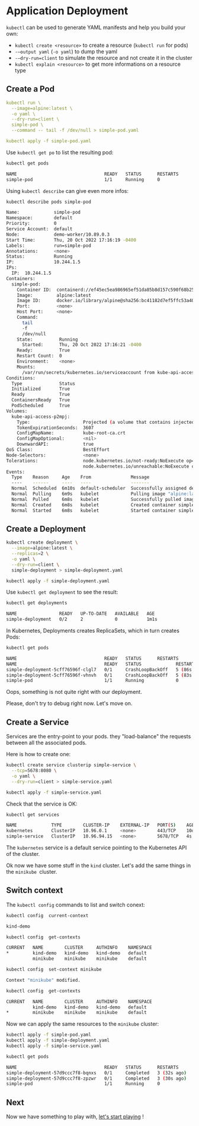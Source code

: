 # Application Deployment

`kubectl` can be used to generate YAML manifests and help you build your own:

- `kubectl create <resource>` to create a resource (`kubectl run` for pods)
- `-–output yaml` (`-o yaml`) to dump the yaml
- `-–dry-run=client` to simulate the resource and not create it in the cluster
- `kubectl explain <resource>` to get more informations on a resource type

## Create a Pod

```yaml title="simple_pod"
kubectl run \
  --image=alpine:latest \
  -o yaml \
  --dry-run=client \
  simple-pod \
  --command -- tail -f /dev/null > simple-pod.yaml

kubectl apply -f simple-pod.yaml
```

Use `kubectl get po` to list the resulting pod:

```bash
kubectl get pods
```
```bash title="output"
NAME                                 READY   STATUS      RESTARTS      AGE
simple-pod                           1/1     Running     0             23s
```

Using `kubectl describe` can give even more infos:
```bash
kubectl describe pods simple-pod
```
```bash title="output"
Name:             simple-pod
Namespace:        default
Priority:         0
Service Account:  default
Node:             demo-worker/10.89.0.3
Start Time:       Thu, 20 Oct 2022 17:16:19 -0400
Labels:           run=simple-pod
Annotations:      <none>
Status:           Running
IP:               10.244.1.5
IPs:
  IP:  10.244.1.5
Containers:
  simple-pod:
    Container ID:  containerd://ef45ec5ea986965ef51da85b8d157c590f68b252114248f4339d0be35feeccfd
    Image:         alpine:latest
    Image ID:      docker.io/library/alpine@sha256:bc41182d7ef5ffc53a40b044e725193bc10142a1243f395ee852a8d9730fc2ad
    Port:          <none>
    Host Port:     <none>
    Command:
      tail
      -f
      /dev/null
    State:          Running
      Started:      Thu, 20 Oct 2022 17:16:21 -0400
    Ready:          True
    Restart Count:  0
    Environment:    <none>
    Mounts:
      /var/run/secrets/kubernetes.io/serviceaccount from kube-api-access-p2mpj (ro)
Conditions:
  Type              Status
  Initialized       True
  Ready             True
  ContainersReady   True
  PodScheduled      True
Volumes:
  kube-api-access-p2mpj:
    Type:                    Projected (a volume that contains injected data from multiple sources)
    TokenExpirationSeconds:  3607
    ConfigMapName:           kube-root-ca.crt
    ConfigMapOptional:       <nil>
    DownwardAPI:             true
QoS Class:                   BestEffort
Node-Selectors:              <none>
Tolerations:                 node.kubernetes.io/not-ready:NoExecute op=Exists for 300s
                             node.kubernetes.io/unreachable:NoExecute op=Exists for 300s
Events:
  Type    Reason     Age    From               Message
  ----    ------     ----   ----               -------
  Normal  Scheduled  6m10s  default-scheduler  Successfully assigned default/simple-pod to demo-worker
  Normal  Pulling    6m9s   kubelet            Pulling image "alpine:latest"
  Normal  Pulled     6m8s   kubelet            Successfully pulled image "alpine:latest" in 422.571559ms
  Normal  Created    6m8s   kubelet            Created container simple-pod
  Normal  Started    6m8s   kubelet            Started container simple-pod
```

## Create a Deployment

```bash
kubectl create deployment \
  --image=alpine:latest \
  --replicas=2 \
  -o yaml \
  --dry-run=client \
  simple-deployment > simple-deployment.yaml

kubectl apply -f simple-deployment.yaml
```

Use `kubectl get deployment` to see the result:

```bash
kubectl get deployments
```
```bash title="output"
NAME                READY   UP-TO-DATE   AVAILABLE   AGE
simple-deployment   0/2     2            0           1m1s
```

In Kubernetes, Deployments creates ReplicaSets, which in turn creates Pods:
```bash
kubectl get pods
```
```bash title="output"
NAME                                 READY   STATUS      RESTARTS      AGE
NAME                                 READY   STATUS             RESTARTS      AGE
simple-deployment-5cff76596f-clgl7   0/1     CrashLoopBackOff   5 (86s ago)   1m35s
simple-deployment-5cff76596f-vhnvh   0/1     CrashLoopBackOff   5 (83s ago)   1m35s
simple-pod                           1/1     Running            0             3m30s
```

Oops, something is not quite right with our deployment.

Please, don't try to debug right now. Let's move on.

## Create a Service

Services are the entry-point to your pods. they "load-balance" the requests between all the associated pods.

Here is how to create one:

```bash
kubectl create service clusterip simple-service \
  --tcp=5678:8080 \
  -o yaml \
  --dry-run=client > simple-service.yaml

kubectl apply -f simple-service.yaml
```

Check that the service is OK:

```bash
kubectl get services
```
```bash title="output"
NAME             TYPE        CLUSTER-IP    EXTERNAL-IP   PORT(S)    AGE
kubernetes       ClusterIP   10.96.0.1     <none>        443/TCP    10d
simple-service   ClusterIP   10.96.94.15   <none>        5678/TCP   4s
```

The `kubernetes` service is a default service pointing to the Kubernetes API of the cluster.

Ok now we have some stuff in the `kind` cluster. Let's add the same things in the `minikube `cluster.

## Switch context

The `kubectl config` commands to list and switch conext:

```bash
kubectl config  current-context
```
```bash title="output"
kind-demo
```
```bash
kubectl config  get-contexts
```
```bash title="output"
CURRENT   NAME        CLUSTER     AUTHINFO    NAMESPACE
*         kind-demo   kind-demo   kind-demo   default
          minikube    minikube    minikube    default
```
```bash
kubectl config  set-context minikube
```
```bash title="output"
Context "minikube" modified.
```
```bash
kubectl config  get-contexts
```
```bash title="output"
CURRENT   NAME        CLUSTER     AUTHINFO    NAMESPACE
          kind-demo   kind-demo   kind-demo   default
*         minikube    minikube    minikube    default
```

Now we can apply the same resources to the `minikube` cluster:

```bash
kubectl apply -f simple-pod.yaml
kubectl apply -f simple-deployment.yaml
kubectl apply -f simple-service.yaml
```
```bash
kubectl get pods
```
```bash title="output"
NAME                                 READY   STATUS      RESTARTS      AGE
simple-deployment-57d9ccc7f8-bqnxs   0/1     Completed   3 (32s ago)   49s
simple-deployment-57d9ccc7f8-zpzwr   0/1     Completed   3 (30s ago)   49s
simple-pod                           1/1     Running     0             67s
```

## Next

Now we have something to play with, [let's start playing](../docs/kubectl_tooling/kubectl.md) !